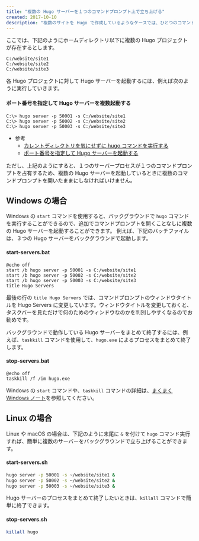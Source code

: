 ```yaml
---
title: "複数の Hugo サーバーを１つのコマンドプロンプト上で立ち上げる"
created: 2017-10-10
description: "複数のサイトを Hugo で作成しているようなケースでは、ひとつのコマンドプロンプトから同時にサーバー起動できると便利です。"
---
```


ここでは、下記のようにホームディレクトリ以下に複数の Hugo プロジェクトが存在するとします。

~~~
C:/website/site1
C:/website/site2
C:/website/site3
~~~

各 Hugo プロジェクトに対して Hugo サーバーを起動するには、例えば次のように実行していきます。

#### ポート番号を指定して Hugo サーバーを複数起動する

~~~
C:\> hugo server -p 50001 -s C:/website/site1
C:\> hugo server -p 50002 -s C:/website/site2
C:\> hugo server -p 50003 -s C:/website/site3
~~~

* 参考
  * [カレントディレクトリを気にせずに hugo コマンドを実行する](source-dir.html)
  * [ポート番号を指定して Hugo サーバーを起動する](server-port.html)

ただし、上記のようにすると、１つのサーバープロセスが１つのコマンドプロンプトを占有するため、複数の Hugo サーバーを起動しているときに複数のコマンドプロンプトを開いたままにしなければいけません。

Windows の場合
----

Windows の `start` コマンドを使用すると、バックグラウンドで `hugo` コマンドを実行することができるので、追加でコマンドプロンプトを開くことなしに複数の Hugo サーバーを起動することができます。
例えば、下記のバッチファイルは、３つの Hugo サーバーをバックグラウンドで起動します。

#### start-servers.bat

~~~
@echo off
start /b hugo server -p 50001 -s C:/website/site1
start /b hugo server -p 50002 -s C:/website/site2
start /b hugo server -p 50003 -s C:/website/site3
title Hugo Servers
~~~

<div class="note">
最後の行の <code>title Hugo Servers</code> では、コマンドプロンプトのウィンドウタイトルを Hugo Servers に変更しています。ウィンドウタイトルを変更しておくと、タスクバーを見ただけで何のためのウィンドウなのかを判別しやすくなるのでお勧めです。
</div>

バックグラウンドで動作している Hugo サーバーをまとめて終了するには、例えば、`taskkill` コマンドを使用して、`hugo.exe` によるプロセスをまとめて終了します。

#### stop-servers.bat

~~~
@echo off
taskkill /f /im hugo.exe
~~~

Windows の `start` コマンドや、`taskkill` コマンドの詳細は、[まくまく Windows ノート](/windows/)を参照してください。


Linux の場合
----

Linux や macOS の場合は、下記のように末尾に `&` を付けて `hugo` コマンド実行すれば、簡単に複数のサーバーをバックグラウンドで立ち上げることができます。

#### start-servers.sh

~~~ sh
hugo server -p 50001 -s ~/website/site1 &
hugo server -p 50002 -s ~/website/site2 &
hugo server -p 50003 -s ~/website/site3 &
~~~

Hugo サーバーのプロセスをまとめて終了したいときは、`killall` コマンドで簡単に終了できます。

#### stop-servers.sh

~~~ sh
killall hugo
~~~

